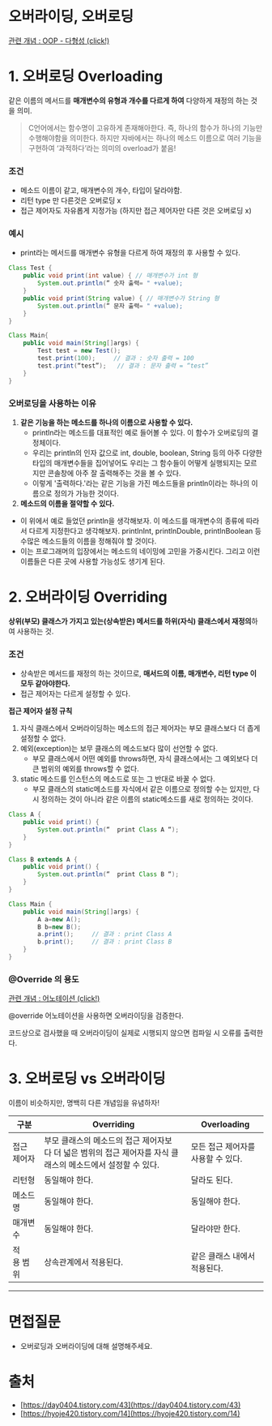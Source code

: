 # 오버라이딩, 오버로딩

[관련 개념 :  OOP - 다형성 (click!)](https://github.com/psyStudy/CS_study/blob/main/Java/%EA%B0%9D%EC%B2%B4%20%EC%A7%80%ED%96%A5%20%ED%94%84%EB%A1%9C%EA%B7%B8%EB%9E%98%EB%B0%8D(OOP),SOLID.md)

# 1. 오버로딩 Overloading

같은 이름의 메서드를 **매개변수의 유형과 개수를 다르게 하여** 다양하게 재정의 하는 것을 의미.

> C언어에서는 함수명이 고유하게 존재해아한다. 즉, 하나의 함수가 하나의 기능만 수행해야함을 의미한다. 하지만 자바에서는 하나의 메소드 이름으로 여러 기능을 구현하여 ‘과적하다’라는 의미의 overload가 붙음!
> 

### 조건

- 메소드 이름이 같고, 매개변수의 개수, 타입이 달라야함.
- 리턴 type 만 다른것은 오버로딩 x
- 접근 제어자도 자유롭게 지정가능 (하지만 접근 제어자만 다른 것은 오버로딩 x)

### 예시

- print라는 메서드를 매개변수 유형을 다르게 하여 재정의 후 사용할 수 있다.

```java
Class Test {
	public void print(int value) { // 매개변수가 int 형
		System.out.println(“ 숫자 출력= " +value);
	}
	public void print(String value) { // 매개변수가 String 형
		System.out.println(“ 문자 출력= " +value);
	}
}

Class Main{
	public void main(String[]args) {
		Test test = new Test();
		test.print(100);     // 결과 : 숫자 출력 = 100
		test.print(“test”);   // 결과 : 문자 출력 = “test”
	}
}
```

### 오버로딩을 사용하는 이유

1. **같은 기능을 하는 메소드를 하나의 이름으로 사용할 수 있다.**
    - println라는 메소드를 대표적인 예로 들어볼 수 있다. 이 함수가 오버로딩의 결정체이다.
    - 우리는 println의 인자 값으로 int, double, boolean, String 등의 아주 다양한 타입의 매개변수들을 집어넣어도 우리는 그 함수들이 어떻게 실행되지는 모르지만 콘솔창에 아주 잘 출력해주는 것을 볼 수 있다.
    - 이렇게 '출력하다.'라는 같은 기능을 가진 메소드들을 println이라는 하나의 이름으로 정의가 가능한 것이다.
2. **메소드의 이름을 절약할 수 있다.**
- 이 위에서 예로 들었던 println을 생각해보자. 이 메소드를 매개변수의 종류에 따라서 다르게 지정한다고 생각해보자. printlnInt, printlnDouble, printlnBoolean 등 수많은 메소드들의 이름을 정해줘야 할 것이다.
- 이는 프로그래머의 입장에서는 메소드의 네이밍에 고민을 가중시킨다. 그리고 이런 이름들은 다른 곳에 사용할 가능성도 생기게 된다.

# 2. 오버라이딩 Overriding

**상위(부모) 클래스가 가지고 있는(상속받은) 메서드를 하위(자식) 클래스에서 재정의**하여 사용하는 것.

### 조건

- 상속받은 메서드를 재정의 하는 것이므로, **매서드의 이름, 매개변수, 리턴 type 이 모두 같아야한다.**
- 접근 제어자는 다르게 설정할 수 있다.

**접근 제어자 설정 규칙**

1. 자식 클래스에서 오버라이딩하는 메소드의 접근 제어자는 부모 클래스보다 더 좁게 설정할 수 없다.
2. 예외(exception)는 보무 클래스의 메소드보다 많이 선언할 수 없다.
    - 부모 클래스에서 어떤 예외를 throws하면, 자식 클래스에서는 그 예외보다 더 큰 범위의 예외를 throws할 수 없다.
3. static 메소드를 인스턴스의 메소드로 또는 그 반대로 바꿀 수 없다.
    - 부모 클래스의 static메소드를 자식에서 같은 이름으로 정의할 수는 있지만, 다시 정의하는 것이 아니라 같은 이름의 static메소드를 새로 정의하는 것이다.

```java
Class A {
	public void print() {
		System.out.println(“  print Class A “);
	}
}

Class B extends A {
	public void print() {
		System.out.println(“  print Class B “);
	}
}

Class Main {
	public void main(String[]args) {
		A a=new A();
		B b=new B();
		a.print();     // 결과 : print Class A
		b.print();     // 결과 : print Class B
	}
}
```

### @Override 의 용도

[관련 개념 : 어노테이션 (click!)](https://github.com/psyStudy/CS_study/blob/main/Java/%EC%96%B4%EB%85%B8%ED%85%8C%EC%9D%B4%EC%85%98(Annotaion).md)

@override 어노테이션을 사용하면 오버라이딩을 검증한다.

코드상으로 검사했을 때 오버라이딩이 실제로 시행되지 않으면 컴파일 시 오류를 출력한다.

# 3. 오버로딩 vs 오버라이딩

이름이 비슷하지만, 명백히 다른 개념임을 유념하자!

| 구분 | Overriding | Overloading |
| --- | --- | --- |
| 접근 제어자 | 부모 클래스의 메소드의 접근 제어자보다 더 넓은 범위의 접근 제어자를 자식 클래스의 메소드에서 설정할 수 있다. | 모든 접근 제어자를 사용할 수 있다. |
| 리턴형 | 동일해야 한다. | 달라도 된다. |
| 메소드명 | 동일해야 한다. | 동일해야 한다. |
| 매개변수 | 동일해야 한다. | 달라야만 한다. |
| 적용 범위 | 상속관계에서 적용된다. | 같은 클래스 내에서 적용된다. |

---

# 면접질문

- 오버로딩과 오버라이딩에 대해 설명해주세요.

# 출처

- [https://day0404.tistory.com/43](https://day0404.tistory.com/43)
- [https://hyoje420.tistory.com/14](https://hyoje420.tistory.com/14)
